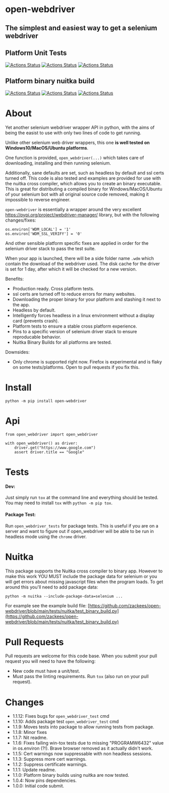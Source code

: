 # open-webdriver

## The simplest and easiest way to get a selenium webdriver

## Platform Unit Tests
[![Actions Status](https://github.com/zackees/open-webdriver/workflows/MacOS_Tests/badge.svg)](https://github.com/zackees/open-webdriver/actions/workflows/test_macos.yml)
[![Actions Status](https://github.com/zackees/open-webdriver/workflows/Win_Tests/badge.svg)](https://github.com/zackees/open-webdriver/actions/workflows/test_win.yml)
[![Actions Status](https://github.com/zackees/open-webdriver/workflows/Ubuntu_Tests/badge.svg)](https://github.com/zackees/open-webdriver/actions/workflows/test_ubuntu.yml)

## Platform binary nuitka build
[![Actions Status](https://github.com/zackees/open-webdriver/workflows/MacOS_Nuitka/badge.svg)](https://github.com/zackees/open-webdriver/actions/workflows/test_macos_nuitka.yml)
[![Actions Status](https://github.com/zackees/open-webdriver/workflows/Win_Nuitka/badge.svg)](https://github.com/zackees/open-webdriver/actions/workflows/test_win_nuitka.yml)
[![Actions Status](https://github.com/zackees/open-webdriver/workflows/Ubuntu_Nuitka/badge.svg)](https://github.com/zackees/open-webdriver/actions/workflows/test_ubuntu_nuitka.yml)

# About

Yet another selenium webdriver wrapper API in python, with the aims of being the easist to use with only two lines of code to get running.

Unlike other selenium web driver wrappers, this one **is well tested on Windows10/MacOS/Ubuntu platforms**.

One function is provided, `open_webdriver(...)` which takes care of downloading, installing and then running selenium.

Additionally, sane defaults are set, such as headless by default and ssl certs turned off. This code is also tested and examples are provided for use with the nuitka cross compiler, which allows you to create an binary executable. This is great for distributing a compiled binary
for Windows/MacOS/Ubuntu of your selenium bot with all original source code removed, making it impossible to reverse engineer.


`open-webdriver` is essentially a wrapper around the very excellent https://pypi.org/project/webdriver-manager/ library, but with the following changes/fixes:
```
os.environ['WDM_LOCAL'] = '1'
os.environ['WDM_SSL_VERIFY'] = '0'
```
And other sensible platform specific fixes are applied in order for the selenium driver stack to pass the test suite.

When your app is launched, there will be a side folder name `.wdm` which contain the download of the webdriver used. The disk cache for the driver is set for 1 day, after which it will be checked for a new version.

Benefits:

  * Production ready. Cross platform tests.
  * ssl certs are turned off to reduce errors for many websites.
  * Downloading the proper binary for your platform and stashing it next to the app.
  * Headless by default.
  * Intelligently forces headless in a linux environment without a display card (prevents crash).
  * Platform tests to ensure a stable cross platform experience.
  * Pins to a specific version of selenium driver stack to ensure reproducable behavior.
  * Nuitka Binary Builds for all platforms are tested.

Downsides:

  * Only chrome is supported right now. Firefox is experimental and is flaky on some tests/platforms. Open to pull requests if you fix this.



# Install

`python -m pip install open-webdriver`

# Api

```
from open_webdriver import open_webdriver

with open_webdriver() as driver:
    driver.get("https://www.google.com")
    assert driver.title == "Google"
```

# Tests

#### Dev:

Just simply run `tox` at the command line and everything should be tested. You may need to install `tox` with `python -m pip tox`.

#### Package Test:

Run `open_webdriver_tests` for package tests. This is useful if you are on a server and want to figure out if open_webdriver will be able to be run in
headless mode using the `chrome` driver.

# Nuitka

This package supports the Nuitka cross compiler to binary app. However to make this work YOU MUST include the package data for selenium or you will get errors about missing javascript files when the program loads. To get around this you'll need to add package data:

`python -m nuitka --include-package-data=selenium ...`

For example see the example build file:
[https://github.com/zackees/open-webdriver/blob/main/tests/nuitka/test_binary_build.py](https://github.com/zackees/open-webdriver/blob/main/tests/nuitka/test_binary_build.py)

# Pull Requests

Pull requests are welcome for this code base. When you submit your pull request you will need to have the following:
  * New code must have a unit/test.
  * Must pass the linting requirements. Run `tox` (also run on your pull request).

# Changes

  * 1.1.12: Fixes bugs for `open_webdriver_test` cmd
  * 1.1.10: Adds package test `open_webdriver_test` cmd
  * 1.1.9: Moves tests into package to allow running tests from package.
  * 1.1.8: Minor fixes
  * 1.1.7: Nit readme.
  * 1.1.6: Fixes failing win-tox tests due to missing "PROGRAMW6432" value in os.environ (?!). Brave browser removed as it actually didn't work.
  * 1.1.5: Cert warnings now suppressable with non headless sessions.
  * 1.1.3: Suppress more cert warnings.
  * 1.1.2: Suppress certificate warnings.
  * 1.1.1: Update readme.
  * 1.1.0: Platform binary builds using nuitka are now tested.
  * 1.0.4: Now pins dependencies.
  * 1.0.0: Initial code submit.
